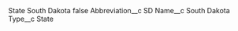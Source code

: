 <?xml version="1.0" encoding="UTF-8"?>
<CustomMetadata xmlns="http://soap.sforce.com/2006/04/metadata" xmlns:xsi="http://www.w3.org/2001/XMLSchema-instance" xmlns:xsd="http://www.w3.org/2001/XMLSchema">
    <label>State South Dakota</label>
    <protected>false</protected>
    <values>
        <field>Abbreviation__c</field>
        <value xsi:type="xsd:string">SD</value>
    </values>
    <values>
        <field>Name__c</field>
        <value xsi:type="xsd:string">South Dakota</value>
    </values>
    <values>
        <field>Type__c</field>
        <value xsi:type="xsd:string">State</value>
    </values>
</CustomMetadata>
